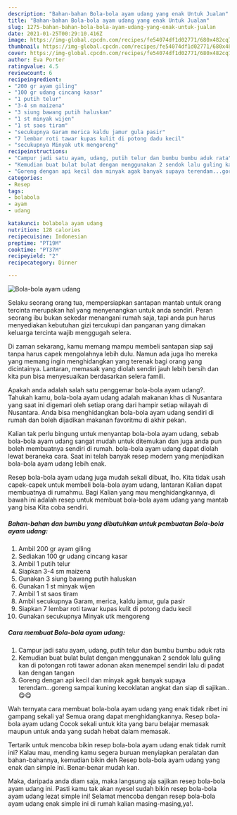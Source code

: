 ```yaml
---
description: "Bahan-bahan Bola-bola ayam udang yang enak Untuk Jualan"
title: "Bahan-bahan Bola-bola ayam udang yang enak Untuk Jualan"
slug: 1275-bahan-bahan-bola-bola-ayam-udang-yang-enak-untuk-jualan
date: 2021-01-25T00:29:10.416Z
image: https://img-global.cpcdn.com/recipes/fe54074df1d02771/680x482cq70/bola-bola-ayam-udang-foto-resep-utama.jpg
thumbnail: https://img-global.cpcdn.com/recipes/fe54074df1d02771/680x482cq70/bola-bola-ayam-udang-foto-resep-utama.jpg
cover: https://img-global.cpcdn.com/recipes/fe54074df1d02771/680x482cq70/bola-bola-ayam-udang-foto-resep-utama.jpg
author: Eva Porter
ratingvalue: 4.5
reviewcount: 6
recipeingredient:
- "200 gr ayam giling"
- "100 gr udang cincang kasar"
- "1 putih telur"
- "3-4 sm maizena"
- "3 siung bawang putih haluskan"
- "1 st minyak wijen"
- "1 st saos tiram"
- "secukupnya Garam merica kaldu jamur gula pasir"
- "7 lembar roti tawar kupas kulit di potong dadu kecil"
- "secukupnya Minyak utk mengoreng"
recipeinstructions:
- "Campur jadi satu ayam, udang, putih telur dan bumbu bumbu aduk rata"
- "Kemudian buat bulat bulat dengan menggunakan 2 sendok lalu guling kan di potongan roti tawar adonan akan menempel sendiri lalu di padat kan dengan tangan"
- "Goreng dengan api kecil dan minyak agak banyak supaya terendam...goreng sampai kuning kecoklatan angkat dan siap di sajikan.. 😋😋"
categories:
- Resep
tags:
- bolabola
- ayam
- udang

katakunci: bolabola ayam udang 
nutrition: 128 calories
recipecuisine: Indonesian
preptime: "PT19M"
cooktime: "PT37M"
recipeyield: "2"
recipecategory: Dinner

---
```



![Bola-bola ayam udang](https://img-global.cpcdn.com/recipes/fe54074df1d02771/680x482cq70/bola-bola-ayam-udang-foto-resep-utama.jpg)

Selaku seorang orang tua, mempersiapkan santapan mantab untuk orang tercinta merupakan hal yang menyenangkan untuk anda sendiri. Peran seorang ibu bukan sekedar menangani rumah saja, tapi anda pun harus menyediakan kebutuhan gizi tercukupi dan panganan yang dimakan keluarga tercinta wajib menggugah selera.

Di zaman  sekarang, kamu memang mampu membeli santapan siap saji tanpa harus capek mengolahnya lebih dulu. Namun ada juga lho mereka yang memang ingin menghidangkan yang terenak bagi orang yang dicintainya. Lantaran, memasak yang diolah sendiri jauh lebih bersih dan kita pun bisa menyesuaikan berdasarkan selera famili. 



Apakah anda adalah salah satu penggemar bola-bola ayam udang?. Tahukah kamu, bola-bola ayam udang adalah makanan khas di Nusantara yang saat ini digemari oleh setiap orang dari hampir setiap wilayah di Nusantara. Anda bisa menghidangkan bola-bola ayam udang sendiri di rumah dan boleh dijadikan makanan favoritmu di akhir pekan.

Kalian tak perlu bingung untuk menyantap bola-bola ayam udang, sebab bola-bola ayam udang sangat mudah untuk ditemukan dan juga anda pun boleh membuatnya sendiri di rumah. bola-bola ayam udang dapat diolah lewat beraneka cara. Saat ini telah banyak resep modern yang menjadikan bola-bola ayam udang lebih enak.

Resep bola-bola ayam udang juga mudah sekali dibuat, lho. Kita tidak usah capek-capek untuk membeli bola-bola ayam udang, lantaran Kalian dapat membuatnya di rumahmu. Bagi Kalian yang mau menghidangkannya, di bawah ini adalah resep untuk membuat bola-bola ayam udang yang mantab yang bisa Kita coba sendiri.

<!--inarticleads1-->

##### Bahan-bahan dan bumbu yang dibutuhkan untuk pembuatan Bola-bola ayam udang:

1. Ambil 200 gr ayam giling
1. Sediakan 100 gr udang cincang kasar
1. Ambil 1 putih telur
1. Siapkan 3-4 sm maizena
1. Gunakan 3 siung bawang putih haluskan
1. Gunakan 1 st minyak wijen
1. Ambil 1 st saos tiram
1. Ambil secukupnya Garam, merica, kaldu jamur, gula pasir
1. Siapkan 7 lembar roti tawar kupas kulit di potong dadu kecil
1. Gunakan secukupnya Minyak utk mengoreng




<!--inarticleads2-->

##### Cara membuat Bola-bola ayam udang:

1. Campur jadi satu ayam, udang, putih telur dan bumbu bumbu aduk rata
1. Kemudian buat bulat bulat dengan menggunakan 2 sendok lalu guling kan di potongan roti tawar adonan akan menempel sendiri lalu di padat kan dengan tangan
1. Goreng dengan api kecil dan minyak agak banyak supaya terendam...goreng sampai kuning kecoklatan angkat dan siap di sajikan.. 😋😋




Wah ternyata cara membuat bola-bola ayam udang yang enak tidak ribet ini gampang sekali ya! Semua orang dapat menghidangkannya. Resep bola-bola ayam udang Cocok sekali untuk kita yang baru belajar memasak maupun untuk anda yang sudah hebat dalam memasak.

Tertarik untuk mencoba bikin resep bola-bola ayam udang enak tidak rumit ini? Kalau mau, mending kamu segera buruan menyiapkan peralatan dan bahan-bahannya, kemudian bikin deh Resep bola-bola ayam udang yang enak dan simple ini. Benar-benar mudah kan. 

Maka, daripada anda diam saja, maka langsung aja sajikan resep bola-bola ayam udang ini. Pasti kamu tak akan nyesel sudah bikin resep bola-bola ayam udang lezat simple ini! Selamat mencoba dengan resep bola-bola ayam udang enak simple ini di rumah kalian masing-masing,ya!.

